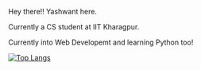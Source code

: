 Hey there!! Yashwant here.

Currently a CS student at IIT Kharagpur.

Currently into Web Developemt
and learning Python too!

[![Top Langs](https://github-readme-stats.vercel.app/api/top-langs/?username=geekyquentin&layout=compact)](https://github.com/anuraghazra/github-readme-stats)


<!---
yashwantkrishna/yashwantkrishna is a ✨ special ✨ repository because its `README.md` (this file) appears on your GitHub profile.
You can click the Preview link to take a look at your changes.
--->

